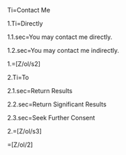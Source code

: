 Ti=Contact Me

1.Ti=Directly

1.1.sec=You may contact me directly.

1.2.sec=You may contact me indirectly.

1.=[Z/ol/s2]

2.Ti=To

2.1.sec=Return Results

2.2.sec=Return Significant Results

2.3.sec=Seek Further Consent

2.=[Z/ol/s3]

=[Z/ol/2]
